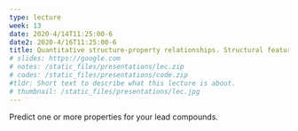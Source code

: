 ```yaml
---
type: lecture
week: 13
date: 2020-4/14T11:25:00-6
date2: 2020-4/16T11:25:00-6
title: Quantitative structure-property relationships. Structural features. Common properties. Machine learning methods.
# slides: https://google.com
# notes: /static_files/presentations/lec.zip
# codes: /static_files/presentations/code.zip
#tldr: Short text to describe what this lecture is about.
# thumbnail: /static_files/presentations/lec.jpg
---
```

Predict one or more properties for your lead compounds.